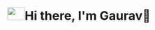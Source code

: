 <!-- ### Hi there 👋 -->

<!--
**gauravpardeshi1/gauravpardeshi1** is a ✨ _special_ ✨ repository because its `README.md` (this file) appears on your GitHub profile.

Here are some ideas to get you started:

- 🔭 I’m currently working on ...
- 🌱 I’m currently learning ...
- 👯 I’m looking to collaborate on ...
- 🤔 I’m looking for help with ...
- 💬 Ask me about ...
- 📫 How to reach me: ...
- 😄 Pronouns: ...
- ⚡ Fun fact: ...
-->

 <div align="center">
 
  <h1><img height="30" width="40" src="https://raw.githubusercontent.com/blackcater/blackcater/main/images/Hi.gif"/>Hi there, I'm Gaurav👋</h1>
</div>
